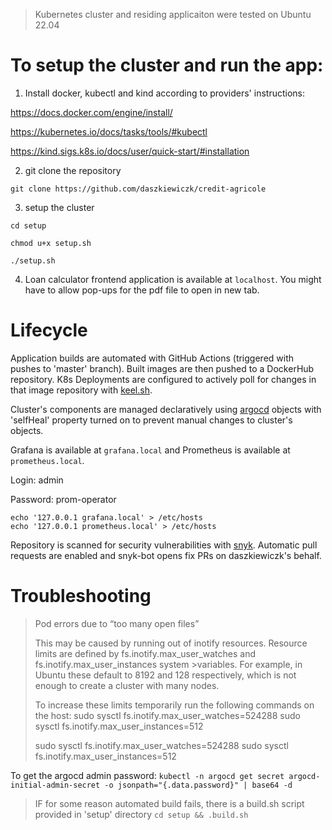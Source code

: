 >Kubernetes cluster and residing applicaiton were tested on Ubuntu 22.04

# To setup the cluster and run the app:

1. Install docker, kubectl and kind according to providers' instructions:

https://docs.docker.com/engine/install/

https://kubernetes.io/docs/tasks/tools/#kubectl

https://kind.sigs.k8s.io/docs/user/quick-start/#installation



2. git clone the repository

`git clone https://github.com/daszkiewiczk/credit-agricole`



3. setup the cluster

```
cd setup

chmod u+x setup.sh

./setup.sh
```



4. Loan calculator frontend application is available at `localhost`. You might have to allow pop-ups for the pdf file to open in new tab.

# Lifecycle

Application builds are automated with GitHub Actions (triggered with pushes to 'master' branch). Built images are then pushed to a DockerHub repository. K8s Deployments are configured to actively poll for changes in that image repository with [keel.sh](https://keel.sh/). 



Cluster's components are managed declaratively using [argocd](https://github.com/argoproj/argo-cd) objects with 'selfHeal' property turned on to prevent manual changes to cluster's objects.


Grafana is available at `grafana.local` and Prometheus is available at `prometheus.local`.

Login: admin

Password: prom-operator
```
echo '127.0.0.1 grafana.local' > /etc/hosts
echo '127.0.0.1 prometheus.local' > /etc/hosts
```


Repository is scanned for security vulnerabilities with [snyk](https://snyk.io/). Automatic pull requests are enabled and snyk-bot opens fix PRs on daszkiewiczk's behalf.





# Troubleshooting

>Pod errors due to “too many open files”
>
>This may be caused by running out of inotify resources. Resource limits are defined by fs.inotify.max_user_watches and fs.inotify.max_user_instances system >variables. For example, in Ubuntu these default to 8192 and 128 respectively, which is not enough to create a cluster with many nodes.
>
>To increase these limits temporarily run the following commands on the host:
>sudo sysctl fs.inotify.max_user_watches=524288
>sudo sysctl fs.inotify.max_user_instances=512
>
>sudo sysctl fs.inotify.max_user_watches=524288
>sudo sysctl fs.inotify.max_user_instances=512


To get the argocd admin password:
`kubectl -n argocd get secret argocd-initial-admin-secret -o jsonpath="{.data.password}" | base64 -d`

>IF for some reason automated build fails, there is a build.sh script provided in 'setup' directory `cd setup && .build.sh`
